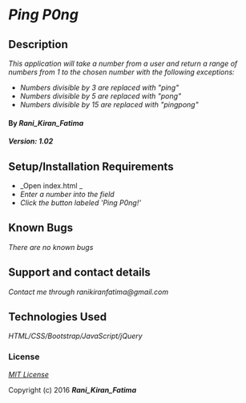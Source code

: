 # _Ping P0ng_

## Description

_This application will take a number from a user and return a range of numbers from 1 to the chosen number with the following exceptions:_

* _Numbers divisible by 3 are replaced with "ping"_
* _Numbers divisible by 5 are replaced with "pong"_
* _Numbers divisible by 15 are replaced with "pingpong"_



#### By _**Rani_Kiran_Fatima**_
##### _Version: *1.02*_


## Setup/Installation Requirements

* _Open index.html _
* _Enter a number into the field_
* _Click the button labeled 'Ping P0ng!'_


## Known Bugs

_There are no known bugs_

## Support and contact details

_Contact me through ranikiranfatima@gmail.com_

## Technologies Used

_HTML/CSS/Bootstrap/JavaScript/jQuery_

### License

*[MIT License]()*

Copyright (c) 2016 **_Rani_Kiran_Fatima_**
